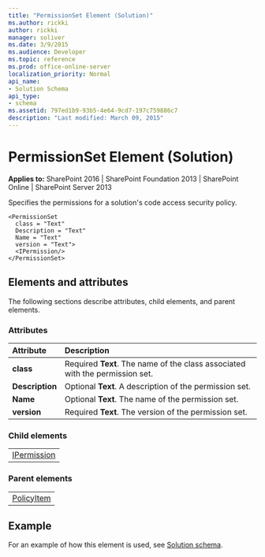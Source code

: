 ```yaml
---
title: "PermissionSet Element (Solution)"
ms.author: rickki
author: rickki
manager: soliver
ms.date: 3/9/2015
ms.audience: Developer
ms.topic: reference
ms.prod: office-online-server
localization_priority: Normal
api_name:
- Solution Schema
api_type:
- schema
ms.assetid: 797ed1b9-93b5-4e64-9cd7-197c759886c7
description: "Last modified: March 09, 2015"
---
```


# PermissionSet Element (Solution)

 
  
 **Applies to:** SharePoint 2016 | SharePoint Foundation 2013 | SharePoint Online | SharePoint Server 2013
  
Specifies the permissions for a solution's code access security policy.
  
```
<PermissionSet
  class = "Text"
  Description = "Text"
  Name = "Text"
  version = "Text">
  <IPermission/>
</PermissionSet>
```

## Elements and attributes

The following sections describe attributes, child elements, and parent elements.

### Attributes

|**Attribute**|**Description**|
|:-----|:-----|
|**class** <br/> |Required **Text**. The name of the class associated with the permission set.  <br/> |
|**Description** <br/> |Optional **Text**. A description of the permission set.  <br/> |
|**Name** <br/> |Optional **Text**. The name of the permission set.  <br/> |
|**version** <br/> |Required **Text**. The version of the permission set.  <br/> |
   
### Child elements

||
|:-----|
|[IPermission](ipermission-element-solution.md)|
   
### Parent elements

||
|:-----|
|[PolicyItem](policyitem-element-solution.md)|
   
## Example

For an example of how this element is used, see [Solution schema](solution-schema.md).
  

